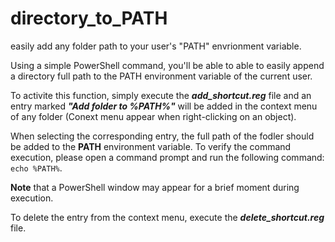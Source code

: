 # directory_to_PATH
easily add any folder path to your user's "PATH" envrionment variable.

Using a simple PowerShell command, you'll be able to able to easily append a directory full path to the PATH environment variable of the current user.

To activite this function, simply execute the __*add_shortcut.reg*__ file and an entry marked __*"Add folder to %PATH%"*__ will be added in the context menu of any folder (Conext menu appear when right-clicking on an object).

When selecting the corresponding entry, the full path of the fodler should be added to the __PATH__ environment variable. To verify the command execution, please open a command prompt and run the following command: `echo %PATH%`.

__Note__ that a PowerShell window may appear for a brief moment during execution.

To delete the entry from the context menu, execute the __*delete_shortcut.reg*__ file.
